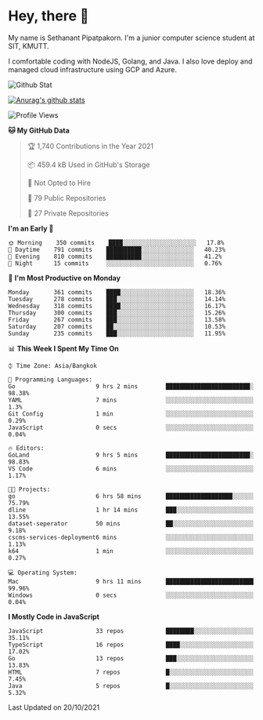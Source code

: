 # Hey, there 🙌
My name is Sethanant Pipatpakorn. I'm a junior computer science student at SIT, KMUTT.

I comfortable coding with NodeJS, Golang, and Java. I also love deploy and managed cloud infrastructure using GCP and Azure.

![Github Stat](https://github-profile-summary-cards.vercel.app/api/cards/profile-details?username=thetkpark&theme=dracula)

[![Anurag's github stats](https://github-readme-stats.vercel.app/api?username=thetkpark&count_private=true&show_icons=true&theme=tokyonight)](https://github.com/anuraghazra/github-readme-stats)

<!--START_SECTION:waka-->
![Profile Views](http://img.shields.io/badge/Profile%20Views-3-blue)

**🐱 My GitHub Data** 

> 🏆 1,740 Contributions in the Year 2021
 > 
> 📦 459.4 kB Used in GitHub's Storage 
 > 
> 🚫 Not Opted to Hire
 > 
> 📜 79 Public Repositories 
 > 
> 🔑 27 Private Repositories  
 > 
**I'm an Early 🐤** 

```text
🌞 Morning    350 commits    ████░░░░░░░░░░░░░░░░░░░░░   17.8% 
🌆 Daytime    791 commits    ██████████░░░░░░░░░░░░░░░   40.23% 
🌃 Evening    810 commits    ██████████░░░░░░░░░░░░░░░   41.2% 
🌙 Night      15 commits     ░░░░░░░░░░░░░░░░░░░░░░░░░   0.76%

```
📅 **I'm Most Productive on Monday** 

```text
Monday       361 commits    ████░░░░░░░░░░░░░░░░░░░░░   18.36% 
Tuesday      278 commits    ███░░░░░░░░░░░░░░░░░░░░░░   14.14% 
Wednesday    318 commits    ████░░░░░░░░░░░░░░░░░░░░░   16.17% 
Thursday     300 commits    ███░░░░░░░░░░░░░░░░░░░░░░   15.26% 
Friday       267 commits    ███░░░░░░░░░░░░░░░░░░░░░░   13.58% 
Saturday     207 commits    ██░░░░░░░░░░░░░░░░░░░░░░░   10.53% 
Sunday       235 commits    ███░░░░░░░░░░░░░░░░░░░░░░   11.95%

```


📊 **This Week I Spent My Time On** 

```text
⌚︎ Time Zone: Asia/Bangkok

💬 Programming Languages: 
Go                       9 hrs 2 mins        ████████████████████████░   98.38% 
YAML                     7 mins              ░░░░░░░░░░░░░░░░░░░░░░░░░   1.3% 
Git Config               1 min               ░░░░░░░░░░░░░░░░░░░░░░░░░   0.29% 
JavaScript               0 secs              ░░░░░░░░░░░░░░░░░░░░░░░░░   0.04%

🔥 Editors: 
GoLand                   9 hrs 5 mins        ████████████████████████░   98.83% 
VS Code                  6 mins              ░░░░░░░░░░░░░░░░░░░░░░░░░   1.17%

🐱‍💻 Projects: 
go                       6 hrs 58 mins       ███████████████████░░░░░░   75.79% 
dline                    1 hr 14 mins        ███░░░░░░░░░░░░░░░░░░░░░░   13.55% 
dataset-seperator        50 mins             ██░░░░░░░░░░░░░░░░░░░░░░░   9.18% 
cscms-services-deployment6 mins              ░░░░░░░░░░░░░░░░░░░░░░░░░   1.13% 
k64                      1 min               ░░░░░░░░░░░░░░░░░░░░░░░░░   0.27%

💻 Operating System: 
Mac                      9 hrs 11 mins       █████████████████████████   99.96% 
Windows                  0 secs              ░░░░░░░░░░░░░░░░░░░░░░░░░   0.04%

```

**I Mostly Code in JavaScript** 

```text
JavaScript               33 repos            ████████░░░░░░░░░░░░░░░░░   35.11% 
TypeScript               16 repos            ████░░░░░░░░░░░░░░░░░░░░░   17.02% 
Go                       13 repos            ███░░░░░░░░░░░░░░░░░░░░░░   13.83% 
HTML                     7 repos             █░░░░░░░░░░░░░░░░░░░░░░░░   7.45% 
Java                     5 repos             █░░░░░░░░░░░░░░░░░░░░░░░░   5.32%

```



 Last Updated on 20/10/2021
<!--END_SECTION:waka-->
